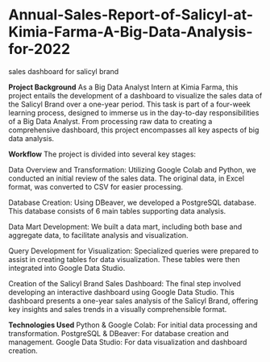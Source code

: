 # Annual-Sales-Report-of-Salicyl-at-Kimia-Farma-A-Big-Data-Analysis-for-2022
sales dashboard for salicyl brand

**Project Background**
As a Big Data Analyst Intern at Kimia Farma, this project entails the development of a dashboard to visualize the sales data of the Salicyl Brand over a one-year period. This task is part of a four-week learning process, designed to immerse us in the day-to-day responsibilities of a Big Data Analyst. From processing raw data to creating a comprehensive dashboard, this project encompasses all key aspects of big data analysis.

**Workflow**
The project is divided into several key stages:

Data Overview and Transformation: Utilizing Google Colab and Python, we conducted an initial review of the sales data. The original data, in Excel format, was converted to CSV for easier processing.

Database Creation: Using DBeaver, we developed a PostgreSQL database. This database consists of 6 main tables supporting data analysis.

Data Mart Development: We built a data mart, including both base and aggregate data, to facilitate analysis and visualization.

Query Development for Visualization: Specialized queries were prepared to assist in creating tables for data visualization. These tables were then integrated into Google Data Studio.

Creation of the Salicyl Brand Sales Dashboard: The final step involved developing an interactive dashboard using Google Data Studio. This dashboard presents a one-year sales analysis of the Salicyl Brand, offering key insights and sales trends in a visually comprehensible format.

**Technologies Used**
Python & Google Colab: For initial data processing and transformation.
PostgreSQL & DBeaver: For database creation and management.
Google Data Studio: For data visualization and dashboard creation.
